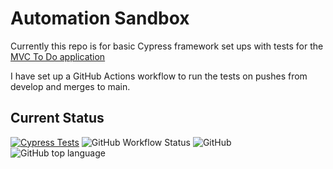 # Automation Sandbox

Currently this repo is for basic Cypress framework set ups with tests for the [MVC To Do application](http://todomvc-app-for-testing.surge.sh/)

I have set up a GitHub Actions workflow to run the tests on pushes from develop and merges to main.

## Current Status

[![Cypress Tests](https://github.com/bpnash/automation-sandbox-javascript/actions/workflows/cypress-tests.yml/badge.svg)](https://github.com/bpnash/automation-sandbox-javascript/actions/workflows/cypress-tests.yml/) ![GitHub Workflow Status](https://img.shields.io/github/actions/workflow/status/bpnash/automation-sandbox-javascript/cypress-tests.yml) ![GitHub](https://img.shields.io/github/license/bpnash/automation-sandbox-javascript) ![GitHub top language](https://img.shields.io/github/languages/top/bpnash/automation-sandbox-javascript)
